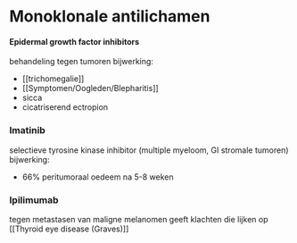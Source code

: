 # Monoklonale antilichamen

#### Epidermal growth factor inhibitors 
behandeling tegen tumoren
bijwerking: 
- [[trichomegalie]] 
- [[Symptomen/Oogleden/Blepharitis]]
- sicca
- cicatriserend ectropion

### Imatinib
selectieve tyrosine kinase inhibitor (multiple myeloom, GI stromale tumoren)
bijwerking:
- 66% peritumoraal oedeem na 5-8 weken

### Ipilimumab
tegen metastasen van maligne melanomen
geeft klachten die lijken op [[Thyroid eye disease (Graves)]]


